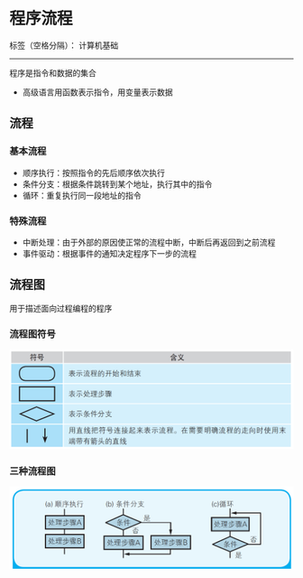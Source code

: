 # 程序流程

标签（空格分隔）： 计算机基础

---

程序是指令和数据的集合

* 高级语言用函数表示指令，用变量表示数据

## 流程

### 基本流程

* 顺序执行：按照指令的先后顺序依次执行
* 条件分支：根据条件跳转到某个地址，执行其中的指令
* 循环：重复执行同一段地址的指令

### 特殊流程

* 中断处理：由于外部的原因使正常的流程中断，中断后再返回到之前流程
* 事件驱动：根据事件的通知决定程序下一步的流程

## 流程图

用于描述面向过程编程的程序

### 流程图符号

![流程图符号](https://raw.githubusercontent.com/wchaochao/images/master/gitbook-computer-base/flowchart-symbol.png)

### 三种流程图

![三种流程图](https://raw.githubusercontent.com/wchaochao/images/master/gitbook-computer-base/flowchart-component.png)
